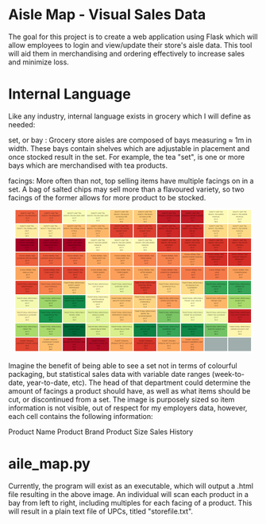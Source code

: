 # Aisle Map - Visual Sales Data
The goal for this project is to create a web application using Flask which will allow employees to login and view/update their store's aisle data. This tool will aid them in merchandising and ordering effectively to increase sales and minimize loss.

# Internal Language

Like any industry, internal language exists in grocery which I will define as needed:

set, or bay : Grocery store aisles are composed of bays measuring ≈ 1m in width. These bays contain shelves which are adjustable in placement and once stocked result in the set. For example, the tea "set", is one or more bays which are merchandised with tea products.

facings: More often than not, top selling items have multiple facings on in a set. A bag of salted chips may sell more than a flavoured variety, so two facings of the former allows for more product to be stocked.

<p align="center">
<img src="https://github.com/aaronphaneuf/aisle_map/blob/master/images/tea_heatmap.PNG">
</p>
Imagine the benefit of being able to see a set not in terms of colourful packaging, but statistical sales data with variable date ranges (week-to-date, year-to-date, etc). The head of that department could determine the amount of facings a product should have, as well as what items should be cut, or discontinued from a set. 
The image is purposely sized so item information is not visible, out of respect for my employers data, however, each cell contains the following information:

Product Name
Product Brand
Product Size
Sales History

# aile_map.py

Currently, the program will exist as an executable, which will output a .html file resulting in the above image.
An individual will scan each product in a bay from left to right, including multiples for each facing of a product. This will result in a plain text file of UPCs, titled "storefile.txt".
